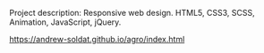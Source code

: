 Project description:
Responsive web design. HTML5, CSS3, SCSS, Animation, JavaScript, jQuery.

https://andrew-soldat.github.io/agro/index.html
